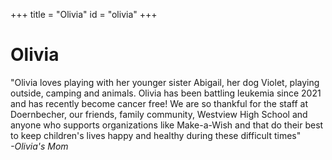 +++
title = "Olivia"
id = "olivia"
+++

# Olivia

"Olivia loves playing with her younger sister Abigail, her dog Violet, playing outside, camping and animals. Olivia has been battling leukemia since 2021 and has recently become cancer free! We are so thankful for the staff at Doernbecher, our friends, family community, Westview High School and anyone who supports organizations like Make-a-Wish and that do their best to keep children's lives happy and healthy during these difficult times" \
*-Olivia's Mom*

